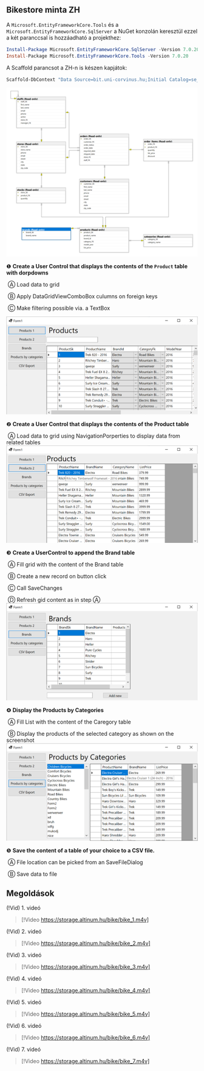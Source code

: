 ## Bikestore minta ZH

A `Microsoft.EntityFrameworkCore.Tools` és a `Microsoft.EntityFrameworkCore.SqlServer` a NuGet konzolán keresztül ezzel a két paranccsal is hozzáadható a projekthez:

```powershell
Install-Package Microsoft.EntityFrameworkCore.SqlServer -Version 7.0.20
Install-Package Microsoft.EntityFrameworkCore.Tools -Version 7.0.20
```



A Scaffold parancsot a ZH-n is készen kapjátok:

```powershell
Scaffold-DbContext "Data Source=bit.uni-corvinus.hu;Initial Catalog=se_bikestore;Persist Security Info=True;User ID=hallgato;Password=Password123;TrustServerCertificate=true" Microsoft.EntityFrameworkCore.SqlServer -OutputDir BikestoreModels
```

 ![image-20250429181520395](image-20250429181520395.png)

❶ **Create a User Control that displays the contents of the ```Product``` table with dorpdowns**

​	Ⓐ Load data to grid

​	Ⓑ Apply DataGridViewComboBox culumns on foreign keys 

​	Ⓒ Make filtering possible via. a TextBox

![image1](image1.png)

❷ **Create a User Control that displays the contents of the Product table** 

​	Ⓐ Load data to grid using NavigationPorperties to display data from related tables![image2](image2.png)

❸ **Create a UserControl to append the Brand table**

​	Ⓐ Fill grid with the content of the Brand table

​	Ⓑ Create a new record on button click

​	Ⓒ Call SaveChanges 

​	Ⓓ Refresh gid content as in step Ⓐ![image3](image3.png)

❹ **Display the Products by Categories**

​	Ⓐ Fill List with the content of the Caregory table

​	Ⓑ Display the products of the selected category as shown on the screenshot![image4](image4.png)

❺ **Save the content of a table of your choice to a CSV file.** 

​	Ⓐ File location can be picked from an SaveFileDialog

​	Ⓑ Save data to file

## Megoldások 

(!Vid) 1. videó

> [!Video https://storage.altinum.hu/bike/bike_1.m4v]

(!Vid) 2. videó

> [!Video https://storage.altinum.hu/bike/bike_2.m4v]

(!Vid) 3. videó

> [!Video https://storage.altinum.hu/bike/bike_3.m4v]

(!Vid) 4. videó

> [!Video https://storage.altinum.hu/bike/bike_4.m4v]

(!Vid) 5. videó

> [!Video https://storage.altinum.hu/bike/bike_5.m4v]

(!Vid) 6. videó

> [!Video https://storage.altinum.hu/bike/bike_6.m4v]

(!Vid) 7. videó

> [!Video https://storage.altinum.hu/bike/bike_7.m4v]